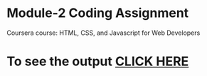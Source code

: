 # Module-2 Coding Assignment

Coursera course: HTML, CSS, and Javascript for Web Developers

# To see the output [CLICK HERE](https://fahimmistry.github.io/Coursera-HTML-CSS-and-Javascript-for-Web-Developers/Module%202/index.html)
